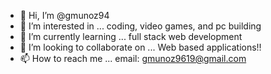 - 👋 Hi, I’m @gmunoz94
- 👀 I’m interested in ... coding, video games, and pc building
- 🌱 I’m currently learning ... full stack web development
- 💞️ I’m looking to collaborate on ... Web based applications!!
- 📫 How to reach me ... email: gmunoz9619@gmail.com

<!---
gmunoz94/gmunoz94 is a ✨ special ✨ repository because its `README.md` (this file) appears on your GitHub profile.
You can click the Preview link to take a look at your changes.
--->
